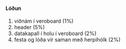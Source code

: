 #### Lóðun


1. viðnám í veroboard (1%)
1. header (5%)
1. datakapall í holu í veroboard (2%)
1. festa og lóða vír saman með herpihólk (2%)

